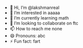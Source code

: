 - 👋 Hi, I’m @lakshmanreal
- 👀 I’m interested in aaaaa
- 🌱 I’m currently learning math
- 💞️ I’m looking to collaborate on ftc
- 📫 How to reach me none
- 😄 Pronouns: abc
- ⚡ Fun fact: fart

<!---
lakshmanreal/lakshmanreal is a ✨ special ✨ repository because its `README.md` (this file) appears on your GitHub profile.
You can click the Preview link to take a look at your changes.
--->
